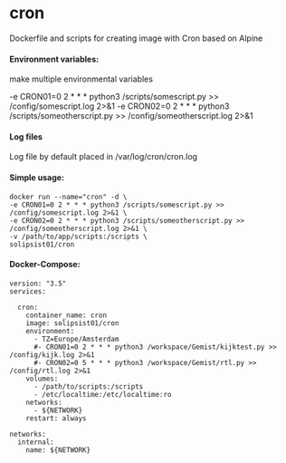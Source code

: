 # cron

Dockerfile and scripts for creating image with Cron based on Alpine  

#### Environment variables:
make multiple environmental variables

-e CRON01=0 2 * * * python3 /scripts/somescript.py >> /config/somescript.log 2>&1
-e CRON02=0 2 * * * python3 /scripts/someotherscript.py >> /config/someotherscript.log 2>&1

#### Log files
Log file by default placed in /var/log/cron/cron.log 

#### Simple usage:
```
docker run --name="cron" -d \
-e CRON01=0 2 * * * python3 /scripts/somescript.py >> /config/somescript.log 2>&1 \
-e CRON02=0 2 * * * python3 /scripts/someotherscript.py >> /config/someotherscript.log 2>&1 \
-v /path/to/app/scripts:/scripts \
solipsist01/cron
```

#### Docker-Compose:
```
version: "3.5"
services:
  
  cron:
    container_name: cron
    image: solipsist01/cron
    environment:
      - TZ=Europe/Amsterdam
      #- CRON01=0 2 * * * python3 /workspace/Gemist/kijktest.py >> /config/kijk.log 2>&1
      #- CRON02=0 5 * * * python3 /workspace/Gemist/rtl.py >> /config/rtl.log 2>&1
    volumes:
      - /path/to/scripts:/scripts
      - /etc/localtime:/etc/localtime:ro
    networks:
      - ${NETWORK}
    restart: always

networks: 
  internal:
    name: ${NETWORK}
```